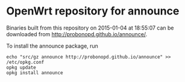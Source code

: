 OpenWrt repository for announce
========

Binaries built from this repository on 2015-01-04 at 18:55:07 can be downloaded from http://probonopd.github.io/announce/.

To install the announce package, run
```
echo "src/gz announce http://probonopd.github.io/announce" >> /etc/opkg.conf
opkg update
opkg install announce
```

